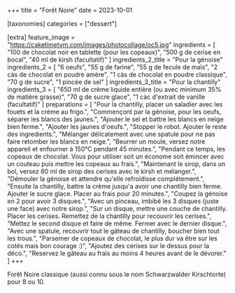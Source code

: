 +++
title = "Forêt Noire"
date = 2023-10-01

[taxonomies]
categories = ["dessert"]

[extra]
feature_image = "https://caketimetvm.com/images/photocollage/oc5.jpg"
ingredients = [
  "100 de chocolat noir en tablette (pour les copeaux)",
  "500 g de cerise en bocal",
  "40 ml de kirsh (facultatif)"
]
ingredients_2_title = "Pour la génoise"
ingredients_2 = [
  "6 oeufs",
  "55 g de farine",
  "55 g de fecule de maïs",
  "2 càs de chocolat en poudre amère",
  "1 càs de chocolat en poudre classique",
  "70 g de sucre",
  "1 pincée de sel"
]
ingredients_3_title = "Pour la chantilly"
ingredients_3 = [
  "650 ml de crème liquide entière (ou avec minimum 35% de matière grasse)",
  "70 g de sucre glace",
  "1 càc d'extrait de vanille (facultatif)"
]
preparations = [
  "Pour la chantilly, placer un saladier avec les fouets et la crème au frigo.",
  "Commençont par la génoise, pour les oeufs, séparer les blancs des jaunes.",
  "Ajouter le sel et battre les blancs en neige bien ferme.",
  "Ajouter les jaunes d'oeufs.",
  "Stopper le robot. Ajouter le reste des ingredients.",
  "Mélanger délicatement avec une spatule pour ne pas faire retomber les blancs en neige.",
  "Beurrer un moule, versez notre appareil et enfourner à 150°C pendant 45 minutes.",
  "Pendant ce temps, les copeaux de chocolat. Vous pour utiliser soit un économe soit émincer avec un couteau puis mettre les copeaux au frais.",
  "Maintenant le sirop, dans un bol, versez 80 ml de sirop des cerises avec le kirsh et mélanger.",
  "Démouler la génoise et attendre qu'elle refroidisse complétement.",
  "Ensuite la chantilly, battre la crème jusqu'a avoir une chantilly bien ferme. Ajouter le sucre glace. Placer au frais pour 20 minutes.",
  "Coupez la génoise en 2 pour avoir 3 disques.",
  "Avec un pinceau, imbibé les 3 disques (juste une face) avec notre sirop.",
  "Sur un disque, mettre une couche de chantilly. Placer les cerises. Remettez de la chantilly pour recouvrir les cerises.",
  "Mettez le second disque et faire de même. Fermer avec le dernier disque.",
  "Avec une spatule, recouvrir tout le gâteau de chantilly, boucher bien tout les trous.",
  "Parsemer de copeaux de chocolat, le plus dur va être sur les cotés mais bon courage :)",
  "Ajoutez des cerises sur le dessus pour la déco.",
  "Reservez le gâteau au frais au moins 4 heures avant de le dévorer."
]
+++

Forêt Noire classique (aussi connu sous le nom Schwarzwalder Kirschtorte) pour 8 ou 10.
